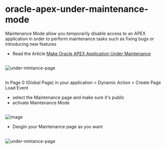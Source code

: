 # oracle-apex-under-maintenance-mode
Maintenance Mode allow you temporarily disable access to an APEX application in order to perform maintenance tasks such as fixing bugs or introducing new features
* Read the Article [Make Oracle APEX Application Under Maintenance](https://codix.ai/make-oracle-apex-application-under-maintenance/) 
##
![under-mintance-page](https://github.com/codixai/oracle-apex-under-maintenance-mode/assets/142397845/9c880049-e905-46b5-998f-dba8e3dacc6d)
##
In Page 0 (Global Page) in your application > Dynamic Action > Create Page Load Event 
* select the Maintenance page and make sure it's public 
* activate Maintenance Mode
##
![image](https://github.com/codixai/oracle-apex-under-maintenance-mode/assets/142397845/4b6c1440-4633-4c09-9e7e-8dea9c182186)
* Desgin your Maintenance page as you want
##
![under-mintance-page](https://github.com/codixai/oracle-apex-under-maintenance-mode/assets/142397845/9a1f9896-140b-4839-a6c8-14d00ffe1fe8)

